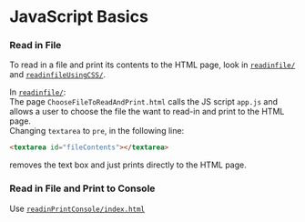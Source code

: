 # JavaScript Basics



### Read in File
To read in a file and print its contents to the HTML page, look in [`readinfile/`](./readinfile/) and [`readinfileUsingCSS/`](./readinfileUsingCSS/).

In [`readinfile/`](./readinfile/):
<br>
The page `ChooseFileToReadAndPrint.html` calls the JS script `app.js` and allows a user to choose the file the want to read-in and print to the HTML page.
<br>
Changing `textarea` to `pre`, in the following line: 
```html
<textarea id="fileContents"></textarea>
```
removes the text box and just prints directly to the HTML page.

### Read in File and Print to Console
Use [`readinPrintConsole/index.html`](readinPrintConsole/index.html)